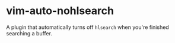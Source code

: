 # vim-auto-nohlsearch

A plugin that automatically turns off `hlsearch` when you're finished
searching a buffer.
